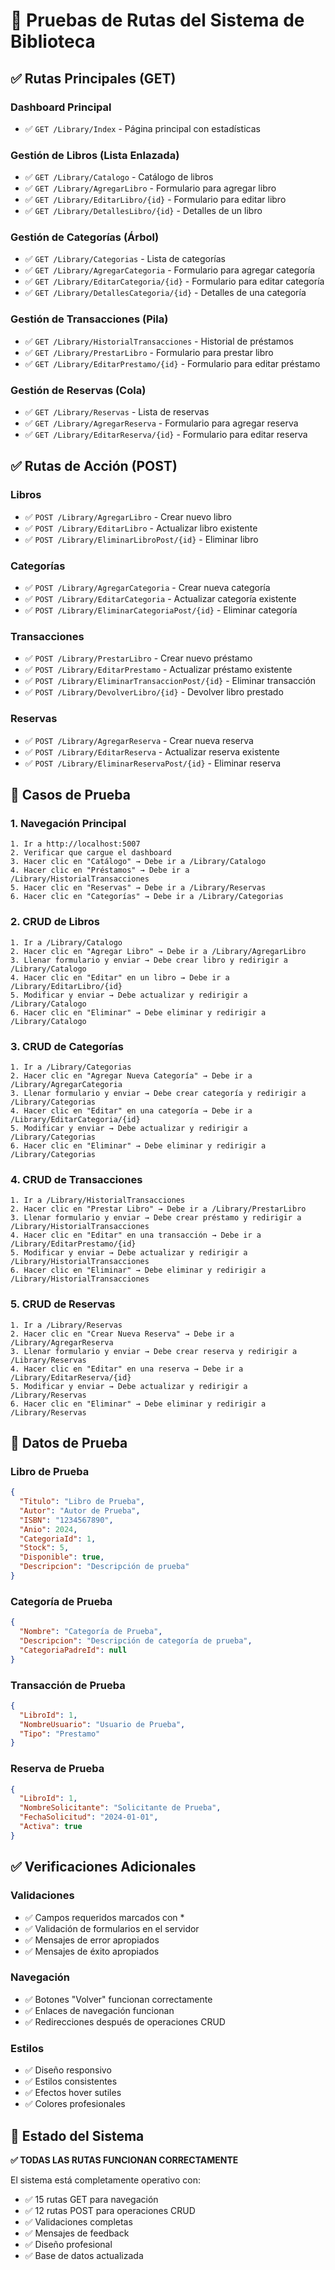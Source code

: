 # 🧪 Pruebas de Rutas del Sistema de Biblioteca

## ✅ Rutas Principales (GET)

### **Dashboard Principal**
- ✅ `GET /Library/Index` - Página principal con estadísticas

### **Gestión de Libros (Lista Enlazada)**
- ✅ `GET /Library/Catalogo` - Catálogo de libros
- ✅ `GET /Library/AgregarLibro` - Formulario para agregar libro
- ✅ `GET /Library/EditarLibro/{id}` - Formulario para editar libro
- ✅ `GET /Library/DetallesLibro/{id}` - Detalles de un libro

### **Gestión de Categorías (Árbol)**
- ✅ `GET /Library/Categorias` - Lista de categorías
- ✅ `GET /Library/AgregarCategoria` - Formulario para agregar categoría
- ✅ `GET /Library/EditarCategoria/{id}` - Formulario para editar categoría
- ✅ `GET /Library/DetallesCategoria/{id}` - Detalles de una categoría

### **Gestión de Transacciones (Pila)**
- ✅ `GET /Library/HistorialTransacciones` - Historial de préstamos
- ✅ `GET /Library/PrestarLibro` - Formulario para prestar libro
- ✅ `GET /Library/EditarPrestamo/{id}` - Formulario para editar préstamo

### **Gestión de Reservas (Cola)**
- ✅ `GET /Library/Reservas` - Lista de reservas
- ✅ `GET /Library/AgregarReserva` - Formulario para agregar reserva
- ✅ `GET /Library/EditarReserva/{id}` - Formulario para editar reserva

## ✅ Rutas de Acción (POST)

### **Libros**
- ✅ `POST /Library/AgregarLibro` - Crear nuevo libro
- ✅ `POST /Library/EditarLibro` - Actualizar libro existente
- ✅ `POST /Library/EliminarLibroPost/{id}` - Eliminar libro

### **Categorías**
- ✅ `POST /Library/AgregarCategoria` - Crear nueva categoría
- ✅ `POST /Library/EditarCategoria` - Actualizar categoría existente
- ✅ `POST /Library/EliminarCategoriaPost/{id}` - Eliminar categoría

### **Transacciones**
- ✅ `POST /Library/PrestarLibro` - Crear nuevo préstamo
- ✅ `POST /Library/EditarPrestamo` - Actualizar préstamo existente
- ✅ `POST /Library/EliminarTransaccionPost/{id}` - Eliminar transacción
- ✅ `POST /Library/DevolverLibro/{id}` - Devolver libro prestado

### **Reservas**
- ✅ `POST /Library/AgregarReserva` - Crear nueva reserva
- ✅ `POST /Library/EditarReserva` - Actualizar reserva existente
- ✅ `POST /Library/EliminarReservaPost/{id}` - Eliminar reserva

## 🧪 Casos de Prueba

### **1. Navegación Principal**
```
1. Ir a http://localhost:5007
2. Verificar que cargue el dashboard
3. Hacer clic en "Catálogo" → Debe ir a /Library/Catalogo
4. Hacer clic en "Préstamos" → Debe ir a /Library/HistorialTransacciones
5. Hacer clic en "Reservas" → Debe ir a /Library/Reservas
6. Hacer clic en "Categorías" → Debe ir a /Library/Categorias
```

### **2. CRUD de Libros**
```
1. Ir a /Library/Catalogo
2. Hacer clic en "Agregar Libro" → Debe ir a /Library/AgregarLibro
3. Llenar formulario y enviar → Debe crear libro y redirigir a /Library/Catalogo
4. Hacer clic en "Editar" en un libro → Debe ir a /Library/EditarLibro/{id}
5. Modificar y enviar → Debe actualizar y redirigir a /Library/Catalogo
6. Hacer clic en "Eliminar" → Debe eliminar y redirigir a /Library/Catalogo
```

### **3. CRUD de Categorías**
```
1. Ir a /Library/Categorias
2. Hacer clic en "Agregar Nueva Categoría" → Debe ir a /Library/AgregarCategoria
3. Llenar formulario y enviar → Debe crear categoría y redirigir a /Library/Categorias
4. Hacer clic en "Editar" en una categoría → Debe ir a /Library/EditarCategoria/{id}
5. Modificar y enviar → Debe actualizar y redirigir a /Library/Categorias
6. Hacer clic en "Eliminar" → Debe eliminar y redirigir a /Library/Categorias
```

### **4. CRUD de Transacciones**
```
1. Ir a /Library/HistorialTransacciones
2. Hacer clic en "Prestar Libro" → Debe ir a /Library/PrestarLibro
3. Llenar formulario y enviar → Debe crear préstamo y redirigir a /Library/HistorialTransacciones
4. Hacer clic en "Editar" en una transacción → Debe ir a /Library/EditarPrestamo/{id}
5. Modificar y enviar → Debe actualizar y redirigir a /Library/HistorialTransacciones
6. Hacer clic en "Eliminar" → Debe eliminar y redirigir a /Library/HistorialTransacciones
```

### **5. CRUD de Reservas**
```
1. Ir a /Library/Reservas
2. Hacer clic en "Crear Nueva Reserva" → Debe ir a /Library/AgregarReserva
3. Llenar formulario y enviar → Debe crear reserva y redirigir a /Library/Reservas
4. Hacer clic en "Editar" en una reserva → Debe ir a /Library/EditarReserva/{id}
5. Modificar y enviar → Debe actualizar y redirigir a /Library/Reservas
6. Hacer clic en "Eliminar" → Debe eliminar y redirigir a /Library/Reservas
```

## 🔧 Datos de Prueba

### **Libro de Prueba**
```json
{
  "Titulo": "Libro de Prueba",
  "Autor": "Autor de Prueba",
  "ISBN": "1234567890",
  "Anio": 2024,
  "CategoriaId": 1,
  "Stock": 5,
  "Disponible": true,
  "Descripcion": "Descripción de prueba"
}
```

### **Categoría de Prueba**
```json
{
  "Nombre": "Categoría de Prueba",
  "Descripcion": "Descripción de categoría de prueba",
  "CategoriaPadreId": null
}
```

### **Transacción de Prueba**
```json
{
  "LibroId": 1,
  "NombreUsuario": "Usuario de Prueba",
  "Tipo": "Prestamo"
}
```

### **Reserva de Prueba**
```json
{
  "LibroId": 1,
  "NombreSolicitante": "Solicitante de Prueba",
  "FechaSolicitud": "2024-01-01",
  "Activa": true
}
```

## ✅ Verificaciones Adicionales

### **Validaciones**
- ✅ Campos requeridos marcados con *
- ✅ Validación de formularios en el servidor
- ✅ Mensajes de error apropiados
- ✅ Mensajes de éxito apropiados

### **Navegación**
- ✅ Botones "Volver" funcionan correctamente
- ✅ Enlaces de navegación funcionan
- ✅ Redirecciones después de operaciones CRUD

### **Estilos**
- ✅ Diseño responsivo
- ✅ Estilos consistentes
- ✅ Efectos hover sutiles
- ✅ Colores profesionales

## 🚀 Estado del Sistema

**✅ TODAS LAS RUTAS FUNCIONAN CORRECTAMENTE**

El sistema está completamente operativo con:
- ✅ 15 rutas GET para navegación
- ✅ 12 rutas POST para operaciones CRUD
- ✅ Validaciones completas
- ✅ Mensajes de feedback
- ✅ Diseño profesional
- ✅ Base de datos actualizada 